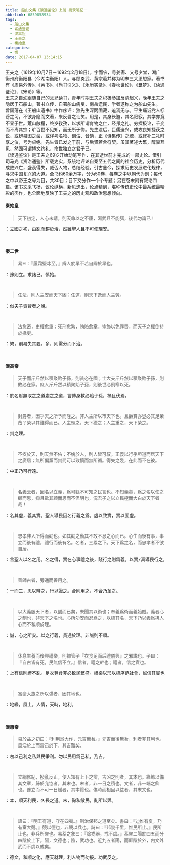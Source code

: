 ```yaml
---
title: 船山文集《读通鉴论》上册 摘录笔记一
abbrlink: 6859858934
tags:
  - 船山文集
  - 读通鉴论
  - 汉高祖
  - 王夫之
  - 秦始皇
categories:
  - 悟
date: 2017-04-07 13:14:15
---
```


王夫之（1619年10月7日－1692年2月18日），字而农，号姜斋、又号夕堂，湖广衡州府衡阳县（今湖南衡阳）人。与顾炎武、黄宗羲并称为明末三大思想家。著书有《周易外传》、《黄书》、《尚书引义》、《永历实录》、《春秋世论》、《噩梦》、《读通鉴论》、《宋论》等。  
王夫之自幼跟随自己的父兄读书，青年时期王夫之积极参加反清起义，晚年王夫之隐居于石船山，著书立传，自署船山病叟、南岳遗民，学者遂称之为船山先生。  
曾国藩在《王船山遗书》中作序评：独先生深閟固藏，追焉无与。平生痛诋党人标谤之习，不欲身隐而文著，来反唇之讪笑。用是，其身长邀，其名寂寂，其学亦竟不显于世。荒山敝榻，终岁孜孜，以求所谓育物之仁，经邦之礼。穷探极论，千变而不离其宗；旷百世不见知，而无所于悔。先生没后，巨儒迭兴，或攻良知捷获之说，或辨易图之凿，或详考名物、训诂、音韵，正《诗集传》之疏，或修补三礼时享之仪，号为卓绝。先生皆已发之于前，与后贤若合符契。虽其著述大繁，醇驳互见，然固可谓博文约礼，命世独立之君子已。  
《读通鉴论》是王夫之69岁开始动笔写作，在其逝世前才完成的一部史论。借引司马光《资治通鉴》所载史实，系统地评论自秦至五代之间的社会历史，分析历代成败兴亡，盛衰得失，臧否人物，总结经验，引古鉴今，探求历史发展进化规律，寻求中国复兴的大道。全书约60余万字，分为50卷，每卷之中以朝代为别；每代之中以帝王之号为目，共30目；目下又分作一个个专题；另在卷末附有叙论四篇。该书文采飞扬，议论纵横，新见迭出，论点精到，堪称传统史论中最系统最精彩的杰作，也全面地反映了王夫之的历史观和政治思想倾向。  

#### 秦始皇
>天下初定，人心未靖，則天命以之不康，湯武且不能弭，後代勿論已！  

<pre>：立國之初，由亂而趨於治，然雖聖人且不可使驟安。</pre></br>  


#### 秦二世  
>易曰：『履霜堅冰至。』辨人於早不若自辨於早也。  

<pre>：豫則立。求諸己。慎始。</pre></br>  

>任法，則人主安而天下困；任道，則天下逸而人主勞。  

<pre>：似夫子責賢者之說。</pre></br>  

>法愈密，吏權愈重；死刑愈繁，賄賂愈章。塗飾以免罪罟，而天子之權倒持於掾吏。  

<pre>：繁，則易失其要。多，則需分而下治。</pre></br>  

#### 漢高帝  
>天子而斤斤然以積聚貽子孫，則貧必在國；士大夫斤斤然以積聚貽子孫，則敗必在家。庶人斤斤然以積聚貽子孫，則後世必飢寒以死。  

<pre>：於名財無取之之道處之之道，言傳身教必貽子孫，禍且伏焉。</pre></br>  

>封爵者，因乎天之所予而隆之。非人主所以市天下也。且爵賞亦豈必其足榮哉？榮以其難得而已。人主輕之，天下獵之；人主重之，天下榮之。  

<pre>：賞之理。</pre></br>  

>不疚於天，則天無不佑；不媿於人，則人皆可馭。正義以行乎坦道而居天下之廣居；無所偏黨而賞罰可以致慎而無所循。得失之幾，在此而不在彼。  

<pre>：中正乃可行遠。</pre></br>  

>名義云者，因名以立義，爲可繇不可知之民言也。不知義矣，爲之名以使之顧而思，抑且欲其顧而思而不但明也，況君子之以立民極而大白於天下者哉！  

<pre>：名其虛，義其實。聖人導民因名行義之爲。虛以致實，實以固虛。</pre></br>  

>忠孝非人所得而勸也。如其勸之動其不敢不忍之心而已。心生而後有事，事立而後有禮，禮行而後有名。名者，三累之下。天下爲之名，而忠孝者不欲自居。    

<pre>：言聖人以名之用。名之得，實在心事禮之後，踐行之則爲義。以實/真導民行之，則得真；以虛/偽，則相繼以偽。</pre></br>  

>善師古者，旁通而善用之。  

<pre>：一而三，思以辨之，行以證之。合則用之，不合乃革之。</pre></br>  

>以大義服天下者，以誠而已矣，未聞其以術也；奉義爲術而義始賊。義者心之制也，非天下之名也。心所勿安而忍爲之，以標其名，天下乃以義爲拂人心而不和順於理。  

<pre>：誠，心之所安。以之行義，貫通於理。非誠則不順。</pre></br>  

>休息生養而後興禮樂，則抑管子『衣食足而后禮儀興』之邪説也。子曰：『自古皆有死，民無信不立。』信者，禮之幹也；禮者，信之資也。  

<pre>：上有信則禮不亂。足衣豐食非必致民繁盛。禮樂以形以標序范社會，誠信其實也。</pre></br>  

>富豪大族之所以彊者，因其地也。  

<pre>：地緣，風土，人情，天時，地利。</pre></br>  

#### 漢惠帝  
>易於益之初曰：『利用爲大作，元吉無咎。』元吉而後無咎，利者非其利也。風淫於上而雷迅於下，其吉難矣。  

<pre>：勿以己利之私與民爭利。勿以民用爲己私，乃吉。</pre></br>  

>立綱修紀，撥亂反正，使人知有上下之辨，吉凶之則者，其本也。緣飾以備其文章，歸於允協者，其末也。末者，非一日之積也。文者，非一端之飾也。豫立而不可一日緩者，其本質也。俟時而相因以益者，其末文也。  

<pre>：本，順天利民，久長之道。末，徇私敝民，亂所以興。</pre></br>  

>語曰：『明王有道，守在四夷。』制治保邦之道至矣。書曰：『迪惟有夏，乃有室大競。』競以德也，非競以兵也。詩曰：『邦幾千里，惟民所止。』民所止也，非兵所聚也。易萃之象曰：『除戎器，戒不虞。』萃聚二陽於四五而分四陰於上下。陽，文德也；陰，武功也。近九五者陽，而屛陰於外，内文外武而不虞以戒矣。  

<pre>：德文，和順之化，應天就理，利人物而勿擾。功武反之。</pre></br>  

